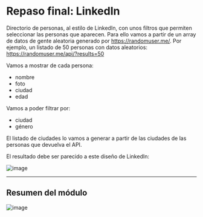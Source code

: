 # Repaso final: LinkedIn

Directorio de personas, al estilo de LinkedIn, con unos filtros que permiten seleccionar las personas que aparecen. Para ello vamos a partir de un array de datos de gente aleatoria generado por https://randomuser.me/. Por ejemplo, un listado de 50 personas con datos aleatorios: https://randomuser.me/api/?results=50

Vamos a mostrar de cada persona:

- nombre
- foto
- ciudad
- edad

Vamos a poder filtrar por:

- ciudad
- género

El listado de ciudades lo vamos a generar a partir de las ciudades de las personas que devuelva el API.

El resultado debe ser parecido a este diseño de LinkedIn:

![image](https://user-images.githubusercontent.com/81922944/154505266-197a57df-cc6c-4213-b81b-bc4952157a64.png)

---

## Resumen del módulo

![image](https://user-images.githubusercontent.com/81922944/154505230-c9baa6aa-2efc-4edd-9369-7b002e0b9991.png)
